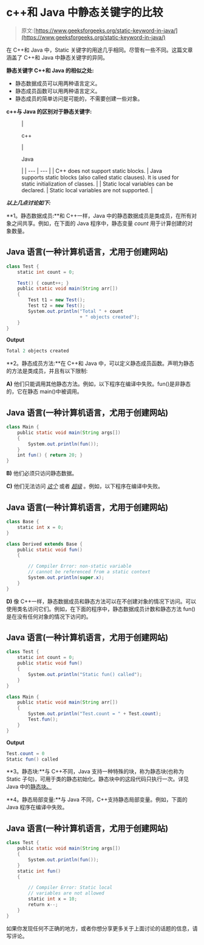 # c++和 Java 中静态关键字的比较

> 原文:[https://www.geeksforgeeks.org/static-keyword-in-java/](https://www.geeksforgeeks.org/static-keyword-in-java/)

在 C++和 Java 中，Static 关键字的用途几乎相同。尽管有一些不同。这篇文章涵盖了 C++和 Java 中静态关键字的异同。

**静态关键字 C++和 Java 的相似之处:**

*   静态数据成员可以用两种语言定义。
*   静态成员函数可以用两种语言定义。
*   静态成员的简单访问是可能的，不需要创建一些对象。

**c++与 Java 的区别对于静态关键字:**

<figure class="table">

| 

c++

 | 

Java

 |
| --- | --- |
| C++ does not support static blocks. | Java supports static blocks (also called static clauses). It is used for static initialization of classes. |
| Static local variables can be declared. | Static local variables are not supported. |

</figure>

***以上几点讨论如下:***

**1。静态数据成员:**和 C++一样，Java 中的静态数据成员是类成员，在所有对象之间共享。例如，在下面的 Java 程序中，静态变量 *count* 用于计算创建的对象数量。

## Java 语言(一种计算机语言，尤用于创建网站)

```java
class Test {
    static int count = 0;

    Test() { count++; }
    public static void main(String arr[])
    {
        Test t1 = new Test();
        Test t2 = new Test();
        System.out.println("Total " + count
                           + " objects created");
    }
}
```

**Output**

```java
Total 2 objects created
```

**2。静态成员方法:**在 C++和 Java 中，可以定义静态成员函数。声明为静态的方法是类成员，并且有以下限制:

**A)** 他们只能调用其他静态方法。例如，以下程序在编译中失败。fun()是非静态的，它在静态 main()中被调用。

## Java 语言(一种计算机语言，尤用于创建网站)

```java
class Main {
    public static void main(String args[])
    {
        System.out.println(fun());
    }
    int fun() { return 20; }
}
```

**B)** 他们必须只访问静态数据。

**C)** 他们无法访问 [*这个*](https://www.geeksforgeeks.org/this-pointer-in-c/) [](http://docs.oracle.com/javase/tutorial/java/javaOO/thiskey.html)或者 [*超级*](https://www.geeksforgeeks.org/super-keyword/) 。例如，以下程序在编译中失败。

## Java 语言(一种计算机语言，尤用于创建网站)

```java
class Base {
    static int x = 0;
}

class Derived extends Base {
    public static void fun()
    {

        // Compiler Error: non-static variable
        // cannot be referenced from a static context
        System.out.println(super.x);
    }
}
```

**D)** 像 C++一样，静态数据成员和静态方法可以在不创建对象的情况下访问。可以使用类名访问它们。例如，在下面的程序中，静态数据成员计数和静态方法 fun()是在没有任何对象的情况下访问的。

## Java 语言(一种计算机语言，尤用于创建网站)

```java
class Test {
    static int count = 0;
    public static void fun()
    {
        System.out.println("Static fun() called");
    }
}

class Main {
    public static void main(String arr[])
    {
        System.out.println("Test.count = " + Test.count);
        Test.fun();
    }
}
```

**Output**

```java
Test.count = 0
Static fun() called
```

**3。静态块:**与 C++不同，Java 支持一种特殊的块，称为静态块(也称为 Static 子句)，可用于类的静态初始化。静态块中的这段代码只执行一次。详见 Java 中的[静态块。](https://www.geeksforgeeks.org/g-fact-79/)

**4。静态局部变量:**与 Java 不同，C++支持静态局部变量。例如，下面的 Java 程序在编译中失败。

## Java 语言(一种计算机语言，尤用于创建网站)

```java
class Test {
    public static void main(String args[])
    {
        System.out.println(fun());
    }
    static int fun()
    {

        // Compiler Error: Static local
        // variables are not allowed
        static int x = 10;
        return x--;
    }
}
```

如果你发现任何不正确的地方，或者你想分享更多关于上面讨论的话题的信息，请写评论。